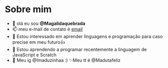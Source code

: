 # Sobre mim
- 👋 olá eu sou **@Magalidaquebrada**
- 📫 meu e-mail de contato é [email](maria.beralde.costa@escola.pr.gov.br)
- 👀 Estou interessado em aprender linguagens e programação para caso precise em meu futuro👍
- 🌱 Estou aprendendo a programar recentemente a linguagem de JavaScript e Scratch
- 💞️ Meu ig @Imaduzinhaa :)
 ✨Meu tt é @Madutafeliz 



